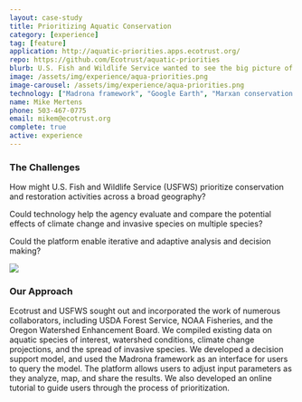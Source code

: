 ```yaml
---
layout: case-study
title: Prioritizing Aquatic Conservation
category: [experience]
tag: [feature]
application: http://aquatic-priorities.apps.ecotrust.org/
repo: https://github.com/Ecotrust/aquatic-priorities
blurb: U.S. Fish and Wildlife Service wanted to see the big picture of conservation and restoration work at the sub-basin scale across the Pacific Northwest.
image: /assets/img/experience/aqua-priorities.png
image-carousel: /assets/img/experience/aqua-priorities.png
technology: ["Madrona framework", "Google Earth", "Marxan conservation planning software"]
name: Mike Mertens
phone: 503-467-0775
email: mikem@ecotrust.org
complete: true
active: experience
---
```

<div class="row">
	<div class="span4">
		<h3>The Challenges</h3>
		<p>How might U.S. Fish and Wildlife Service (USFWS) prioritize conservation and restoration activities across a broad geography?</p>
		<p>Could technology help the agency evaluate and compare the potential effects of climate change and invasive species on multiple species?</p>
		<p>Could the platform enable iterative and adaptive analysis and decision making?</p>
	</div>
	<div class="span4">
		<a href="{{ page.application }}"><img class="thumbnail" src="{{ BASE_PATH }}{{ page.image }}"/></a>
	</div>
</div>
<h3>Our Approach</h3>
<p>Ecotrust and USFWS sought out and incorporated the work of numerous collaborators, including USDA Forest Service, NOAA Fisheries, and the Oregon Watershed Enhancement Board. We compiled existing data on aquatic species of interest, watershed conditions, climate change projections, and the spread of invasive species. We developed a decision support model, and used the Madrona framework as an interface for users to query the model. The platform allows users to adjust input parameters as they analyze, map, and share the results. We also developed an online tutorial to guide users through the process of prioritization.</p>